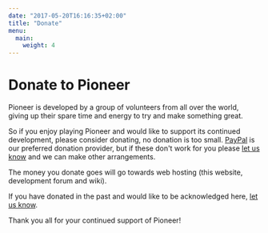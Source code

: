 ```yaml
---
date: "2017-05-20T16:16:35+02:00"
title: "Donate"
menu:
  main:
    weight: 4
---
```


# Donate to Pioneer

Pioneer is developed by a group of volunteers from all over the world, giving up their spare time and energy to try and make something great.

So if you enjoy playing Pioneer and would like to support its continued development, please consider donating, no donation is too small. [PayPal](https://www.paypal.com/) is our preferred donation provider, but if these don't work for you please [let us know](mailto:karlfogel@gmail.com?subject=Pioneer%20donation) and we can make other arrangements.

The money you donate goes will go towards web hosting (this website, development forum and wiki).

If you have donated in the past and would like to be acknowledged here, [let us know](mailto:karlfogel@gmail.com?subject=Pioneer%20donation).

Thank you all for your continued support of Pioneer!
